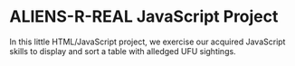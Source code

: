# ALIENS-R-REAL JavaScript Project

In this little HTML/JavaScript project, we exercise our acquired
JavaScript skills to display and sort a table with alledged UFU
sightings.